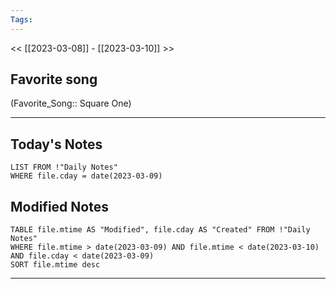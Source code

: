 ```yaml
---
Tags:
---
```

<< [[2023-03-08]] - [[2023-03-10]] >>
## Favorite song
(Favorite_Song:: Square One)

___
## Today's Notes
```dataview
LIST FROM !"Daily Notes"
WHERE file.cday = date(2023-03-09)
```
## Modified Notes
```dataview
TABLE file.mtime AS "Modified", file.cday AS "Created" FROM !"Daily Notes" 
WHERE file.mtime > date(2023-03-09) AND file.mtime < date(2023-03-10) AND file.cday < date(2023-03-09)
SORT file.mtime desc
```
___
